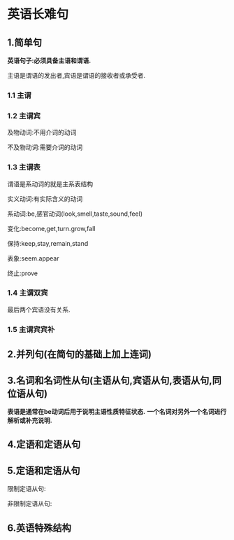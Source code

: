 # 英语长难句 #

## 1.简单句 ##

**英语句子:必须具备主语和谓语.**

主语是谓语的发出者,宾语是谓语的接收者或承受者.

### 1.1 主谓 ###

### 1.2 主谓宾 ###

及物动词:不用介词的动词

不及物动词:需要介词的动词

### 1.3 主谓表 ###

谓语是系动词的就是主系表结构

实义动词:有实际含义的动词

系动词:be,感官动词(look,smell,taste,sound,feel)

变化:become,get,turn.grow,fall

保持:keep,stay,remain,stand

表象:seem.appear

终止:prove

### 1.4 主谓双宾 ##

最后两个宾语没有关系.

### 1.5 主谓宾宾补 ###



## 2.并列句(在简句的基础上加上连词) ##

## 3.名词和名词性从句(主语从句,宾语从句,表语从句,同位语从句) ##
**表语是通常在be动词后用于说明主语性质特征状态.**
**一个名词对另外一个名词进行解析或补充说明.**

## 4.定语和定语从句 ##

## 5.定语和定语从句 ##

限制定语从句:

非限制定语从句:

## 6.英语特殊结构 ##